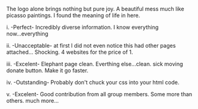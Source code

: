 The logo alone brings nothing but pure joy. A beautiful mess much like picasso paintings. I found the meaning of life in here.

i. -Perfect- Incredibly diverse information. I know everything now...everything

ii. -Unacceptable- at first I did not even notice this had other pages attached... Shocking. 4 websites for the price of 1.

iii. -Excelent- Elephant page clean. Everthing else...clean. sick moving donate button. Make it go faster.

iv. -Outstanding- Probably don't chuck your css into your html code. 

v. -Excelent- Good contribution from all group members. Some more than others. much more...